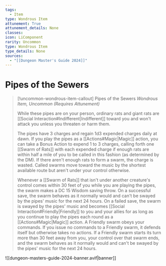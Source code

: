 ```yaml
---
tags:
  - Item
type: Wondrous Item
attunement: True
attunement_details: None
classes:
icon: LiComponent
rarity: Uncommon
type: Wondrous Item
type_details: None
sources: 
  - "[[Dungeon Master's Guide 2024]]"
---
```

# Pipes of the Sewers
>[!uncommon-wondrous-item-callout] Pipes of the Sewers
>_Wondrous Item, Uncommon (Requires Attunement)_
>
>While these pipes are on your person, ordinary rats and giant rats are [[Social Interaction#Indifferent\|Indifferent]] toward you and won't attack you unless you threaten or harm them.
>
>The pipes have 3 charges and regain 1d3 expended charges daily at dawn. If you play the pipes as a [[Actions#Magic\|Magic]] action, you can take a Bonus Action to expend 1 to 3 charges, calling forth one [[Swarm of Rats]] with each expended charge if enough rats are within half a mile of you to be called in this fashion (as determined by the DM). If there aren't enough rats to form a swarm, the charge is wasted. Called swarms move toward the music by the shortest available route but aren't under your control otherwise.
>
>Whenever a [[Swarm of Rats]] that isn't under another creature's control comes within 30 feet of you while you are playing the pipes, the swarm makes a DC 15 Wisdom saving throw. On a successful save, the swarm behaves as it normally would and can't be swayed by the pipes' music for the next 24 hours. On a failed save, the swarm is swayed by the pipes' music and becomes [[Social Interaction#Friendly\|Friendly]] to you and your allies for as long as you continue to play the pipes each round as a [[Actions#Magic\|Magic]] action. A Friendly swarm obeys your commands. If you issue no commands to a Friendly swarm, it defends itself but otherwise takes no actions. If a Friendly swarm starts its turn more than 30 feet away from you, your control over that swarm ends, and the swarm behaves as it normally would and can't be swayed by the pipes' music for the next 24 hours.
>


![[dungeon-masters-guide-2024-banner.avif|banner]]